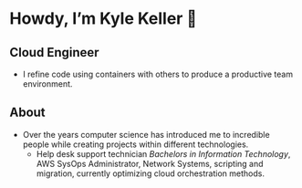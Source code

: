 # Howdy, I’m Kyle Keller 👋 
## Cloud Engineer
- I refine code using containers with others to produce a productive team environment. 

## About 
- Over the years computer science has introduced me to incredible people while creating projects within different technologies. 
  - Help desk support technician *Bachelors in Information Technology*, AWS SysOps Administrator, Network Systems, scripting and migration, currently optimizing cloud orchestration methods. 



<!---
ScottieTech/ScottieTech is a ✨ special ✨ repository because its `README.md` (this file) appears on your GitHub profile.
You can click the Preview link to take a look at your changes.
--->
